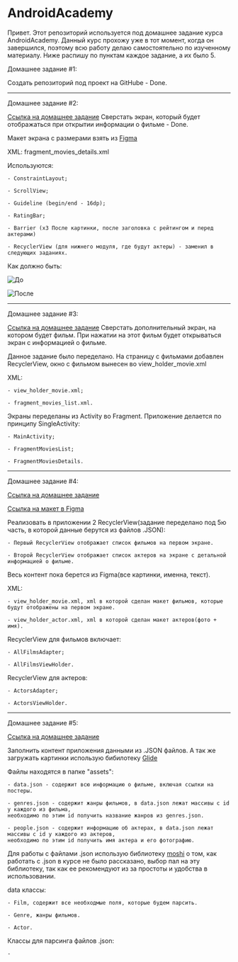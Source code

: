 # AndroidAcademy
Привет. Этот репозиторий используется под домашнее задание курса AndroidAcademy. Данный курс прохожу
уже в тот момент, когда он завершился, поэтому всю работу делаю самостоятельно по изученному материалу.
Ниже распишу по пунктам каждое задание, а их было 5.

Домашнее задание #1:

Создать репозиторий под проект на GitHube - Done.

----------------------------------------------------------------------------------------------------

Домашнее задание #2:

[Ссылка на домашнее задание](https://docs.google.com/document/d/e/2PACX-1vQ0axff0WGoR9pgNA-QnYHQFy_Vc6yzqTjPNesRIpEYY89p3OzBqd0SJVgQxHJ7isxxjL2hXWo8_8Fp/pub)
Сверстать экран, который будет отображаться при открытии информации о фильме - Done.

Макет экрана с размерами взять из [Figma](https://www.figma.com/file/p3e0HZexHmxwQaN9NcwAD9/Android-Academy?node-id=0%3A72)

XML: fragment_movies_details.xml

Используются:

    - ConstraintLayout;

    - ScrollView;

    - Guideline (begin/end - 16dp);

    - RatingBar;

    - Barrier (x3 После картинки, после заголовка с рейтингом и перед актерами)

    - RecyclerView (для нижнего модуля, где будут актеры) - заменил в следующих заданиях.

Как должно быть:

![До](https://github.com/Semyon-Ivakaev/AndroidAcademy/tree/master/readme_image/homework1.png)

![После](https://github.com/Semyon-Ivakaev/AndroidAcademy/tree/master/readme_image/homework1_done.png)

---------------------------------------------------------------------------------------------------

Домашнее задание #3:

[Ссылка на домашнее задание](https://docs.google.com/document/d/e/2PACX-1vRinJc51_6FSPPjN11LvWY8sJmL44uQzeks2wpg-OtptXXhV4I48aGWsHsuVbsHIbPdSB1xfNvQZPJ_/pub)
Сверстать дополнительный экран, на котором будет фильм. При нажатии на этот фильм будет открываться
экран с информацией о фильме.

Данное задание было переделано. На страницу с фильмами добавлен RecyclerView, окно с фильмом
вынесен во view_holder_movie.xml

XML:

    - view_holder_movie.xml;

    - fragment_movies_list.xml.

Экраны переделаны из Activity во Fragment. Приложение делается по принципу SingleActivity:

    - MainActivity;

    - FragmentMoviesList;

    - FragmentMoviesDetails.

---------------------------------------------------------------------------------------------------

Домашнее задание #4:

[Ссылка на домашнее задание](https://docs.google.com/document/d/e/2PACX-1vSTGNZY1BKh_SzzmxKy4ruyFc9nHE_DbVkY9Pj89cLsFlEQs_GKOfKAlOiutd_BNBfLQCRv3flPF6uR/pub)

[Ссылка на макет в Figma](https://www.figma.com/file/p3e0HZexHmxwQaN9NcwAD9/Android-Academy?node-id=0%3A72)

Реализовать в приложении 2 RecyclerView(задание переделано под 5ю часть, в которой данные берутся
из файлов .JSON):

    - Первый RecyclerView отображает список фильмов на первом экране.

    - Второй RecyclerView отображает список актеров на экране с детальной информацией о фильме.

Весь контент пока берется из Figma(все картинки, именна, текст).

XML:

    - view_holder_movie.xml, xml в которой сделан макет фильмов, которые будут отображены на первом экране.

    - view_holder_actor.xml, xml в которой сделан макет актеров(фото + имя).

RecyclerView для фильмов включает:

    - AllFilmsAdapter;

    - AllFilmsViewHolder.

RecyclerView для актеров:

    - ActorsAdapter;

    - ActorsViewHolder.

----------------------------------------------------------------------------------------------------

Домашнее задание #5:

[Ссылка на домашнее задание](https://docs.google.com/document/d/146nTjhH58N11yfNQLdK92gN0Hfd_P1GqNB9Bg8NH9Do/edit)

Заполнить контент приложения данными из .JSON файлов. А так же загружать картинки использую бибилотеку
[Glide](https://code.tutsplus.com/ru/tutorials/code-an-image-gallery-android-app-with-glide--cms-28207)

Файлы находятся в папке "assets":

    - data.json - содержит всю информацию о фильме, включая ссылки на постеры.

    - genres.json - содержит жанры фильмов, в data.json лежат массивы с id у каждого из фильма,
    необходимо по этим id получить название жанров из genres.json.

    - people.json - содержит информацию об актерах, в data.json лежат массивы с id у каждого из актеров,
    необходимо по этим id получить имя актера и его фотографию.

Для работы с файлами .json использую библиотеку
[moshi](https://github.com/square/moshi) о том, как работать с .json в курсе не было рассказано,
выбор пал на эту библиотеку, так как ее рекомендуют из за простоты и удобства в использовании.

data классы:

    - Film, содержит все необходмые поля, которые будем парсить.

    - Genre, жанры фильмов.

    - Actor.

Классы для парсинга файлов .json:

    -